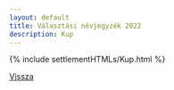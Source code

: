 ```yaml
---
layout: default
title: Választási névjegyzék 2022
description: Kup
---
```


{% include settlementHTMLs/Kup.html %}

[Vissza](../)
